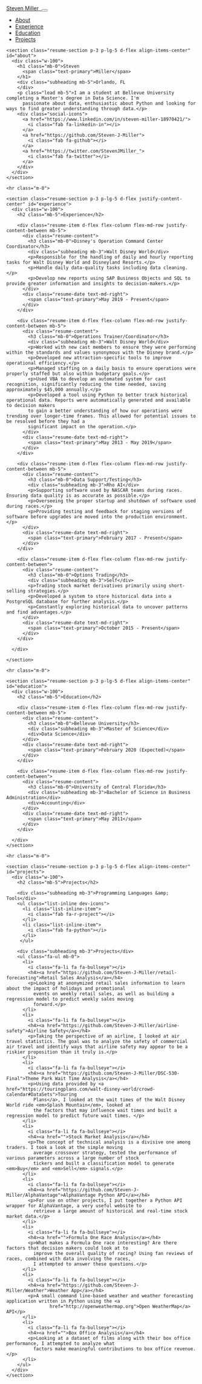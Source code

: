 <!DOCTYPE html>
<html lang="en">

<head>

  <meta charset="utf-8">
  <meta name="viewport" content="width=device-width, initial-scale=1, shrink-to-fit=no">
  <meta name="description" content="">
  <meta name="author" content="">

  <title>Steven Miller</title>

  <!-- Bootstrap core CSS -->
  <link href="vendor/bootstrap/css/bootstrap.min.css" rel="stylesheet">

  <!-- Custom fonts for this template -->
  <link href="https://fonts.googleapis.com/css?family=Saira+Extra+Condensed:500,700" rel="stylesheet">
  <link href="https://fonts.googleapis.com/css?family=Muli:400,400i,800,800i" rel="stylesheet">
  <link href="vendor/fontawesome-free/css/all.min.css" rel="stylesheet">

  <!-- Custom styles for this template -->
  <link href="css/resume.min.css" rel="stylesheet">

</head>

<body id="page-top">

  <nav class="navbar navbar-expand-lg navbar-dark bg-primary fixed-top" id="sideNav">
    <a class="navbar-brand js-scroll-trigger" href="#page-top">
      <span class="d-block d-lg-none">Steven Miller</span>
      <span class="d-none d-lg-block">
        <img class="img-fluid img-profile rounded-circle mx-auto mb-2" src="img/profile.png" alt="">
      </span>
    </a>
    <button class="navbar-toggler" type="button" data-toggle="collapse" data-target="#navbarSupportedContent" aria-controls="navbarSupportedContent" aria-expanded="false" aria-label="Toggle navigation">
      <span class="navbar-toggler-icon"></span>
    </button>
    <div class="collapse navbar-collapse" id="navbarSupportedContent">
      <ul class="navbar-nav">
        <li class="nav-item">
          <a class="nav-link js-scroll-trigger" href="#about">About</a>
        </li>
        <li class="nav-item">
          <a class="nav-link js-scroll-trigger" href="#experience">Experience</a>
        </li>
        <li class="nav-item">
          <a class="nav-link js-scroll-trigger" href="#education">Education</a>
        </li>
        <li class="nav-item">
          <a class="nav-link js-scroll-trigger" href="#projects">Projects</a>
        </li>
      </ul>
    </div>
  </nav>

  <div class="container-fluid p-0">

    <section class="resume-section p-3 p-lg-5 d-flex align-items-center" id="about">
      <div class="w-100">
        <h1 class="mb-0">Steven
          <span class="text-primary">Miller</span>
        </h1>
        <div class="subheading mb-5">Orlando, FL
        </div>
        <p class="lead mb-5">I am a student at Bellevue University completing a Master's degree in Data Science. I'm
          passionate about data, enthusiastic about Python and looking for ways to find greater understanding through data.</p>
        <div class="social-icons">
          <a href="https://www.linkedin.com/in/steven-miller-18970421/">
            <i class="fab fa-linkedin-in"></i>
          </a>
          <a href="https://github.com/Steven-J-Miller">
            <i class="fab fa-github"></i>
          </a>
          <a href="https://twitter.com/StevenJMiller_">
            <i class="fab fa-twitter"></i>
          </a>
        </div>
      </div>
    </section>

    <hr class="m-0">

    <section class="resume-section p-3 p-lg-5 d-flex justify-content-center" id="experience">
      <div class="w-100">
        <h2 class="mb-5">Experience</h2>

        <div class="resume-item d-flex flex-column flex-md-row justify-content-between mb-5">
          <div class="resume-content">
            <h3 class="mb-0">Disney's Operation Command Center Coordinator</h3>
            <div class="subheading mb-3">Walt Disney World</div>
            <p>Responsible for the handling of daily and hourly reporting tasks for Walt Disney World and Disneyland Resorts.</p>
            <p>Handle daily data-quality tasks including data cleaning.</p>
            <p>Develop new reports using SAP Business Objects and SQL to provide greater information and insights to decision-makers.</p>
          </div>
          <div class="resume-date text-md-right">
            <span class="text-primary">May 2019 - Present</span>
          </div>
        </div>

        <div class="resume-item d-flex flex-column flex-md-row justify-content-between mb-5">
          <div class="resume-content">
            <h3 class="mb-0">Operations Trainer/Coordinator</h3>
            <div class="subheading mb-3">Walt Disney World</div>
            <p>Worked with new cast members to ensure they were performing within the standards and values synonymous with the Disney brand.</p>
            <p>Developed new attraction-specific tools to improve operational efficiency.</p>
            <p>Managed staffing on a daily basis to ensure operations were properly staffed but also within budgetary goals.</p>
            <p>Used VBA to develop an automated system for cast recognition, significantly reducing the time needed, saving approximately $45,000 annually.</p>
            <p>Developed a tool using Python to better track historical operational data. Reports were automatically generated and available to decision makers
            to gain a better understanding of how our operations were trending over longer-time frames. This allowed for potential issues to be resolved before they had a
            significant impact on the operation.</p>
          </div>
          <div class="resume-date text-md-right">
            <span class="text-primary">May 2013 - May 2019</span>
          </div>
        </div>

        <div class="resume-item d-flex flex-column flex-md-row justify-content-between mb-5">
          <div class="resume-content">
            <h3 class="mb-0">Data Support/Testing</h3>
            <div class="subheading mb-3">Rho AI</div>
            <p>Supporting software used by NASCAR teams during races. Ensuring data quality is as accurate as possible.</p>
            <p>Overseeing the proper startup and shutdown of software used during races.</p>
            <p>Providing testing and feedback for staging versions of software before upgrades are moved into the production environment.</p>
          </div>
          <div class="resume-date text-md-right">
            <span class="text-primary">February 2017 - Present</span>
          </div>
        </div>

        <div class="resume-item d-flex flex-column flex-md-row justify-content-between">
          <div class="resume-content">
            <h3 class="mb-0">Options Trading</h3>
            <div class="subheading mb-3">Self</div>
            <p>Trading stock market derivatives primarily using short-selling strategies.</p>
            <p>Developed a system to store historical data into a PostgreSQL database for further analysis.</p>
            <p>Constantly exploring historical data to uncover patterns and find advantages.</p>
          </div>
          <div class="resume-date text-md-right">
            <span class="text-primary">October 2015 - Present</span>
          </div>
        </div>

      </div>

    </section>

    <hr class="m-0">

    <section class="resume-section p-3 p-lg-5 d-flex align-items-center" id="education">
      <div class="w-100">
        <h2 class="mb-5">Education</h2>

        <div class="resume-item d-flex flex-column flex-md-row justify-content-between mb-5">
          <div class="resume-content">
            <h3 class="mb-0">Bellevue University</h3>
            <div class="subheading mb-3">Master of Science</div>
            <div>Data Science</div>
          </div>
          <div class="resume-date text-md-right">
            <span class="text-primary">February 2020 (Expected)</span>
          </div>
        </div>

        <div class="resume-item d-flex flex-column flex-md-row justify-content-between">
          <div class="resume-content">
            <h3 class="mb-0">University of Central Florida</h3>
            <div class="subheading mb-3">Bachelor of Science in Business Administration</div>
            <div>Accounting</div>
          </div>
          <div class="resume-date text-md-right">
            <span class="text-primary">May 2011</span>
          </div>
        </div>

      </div>
    </section>

    <hr class="m-0">

    <section class="resume-section p-3 p-lg-5 d-flex align-items-center" id="projects">
      <div class="w-100">
        <h2 class="mb-5">Projects</h2>

        <div class="subheading mb-3">Programming Languages &amp; Tools</div>
        <ul class="list-inline dev-icons">
          <li class="list-inline-item">
            <i class="fab fa-r-project"></i>
          </li>
          <li class="list-inline-item">
            <i class="fab fa-python"></i>
          </li>
         </ul>

        <div class="subheading mb-3">Projects</div>
        <ul class="fa-ul mb-0">
          <li>
            <i class="fa-li fa fa-bullseye"></i>
            <h4><a href="https://github.com/Steven-J-Miller/retail-forecasting">Retail Sales Analysis</a></h4>
            <p>Looking at anonymized retail sales information to learn about the impact of holidays and promotional
              events on weekly retail sales, as well as building a regression model to predict weekly sales moving
              forward.</p>
          </li>
          <li>
            <i class="fa-li fa fa-bullseye"></i>
            <h4><a href="https://github.com/Steven-J-Miller/airline-safety">Airline Safety</a></h4>
            <p>Taking the perspective of an airline, I looked at air travel statistics. The goal was to analyze the safety of commercial air travel and identify ways that airline safety may appear to be a riskier proposition than it truly is.</p>
          </li>
          <li>
            <i class="fa-li fa fa-bullseye"></i>
            <h4><a href="https://github.com/Steven-J-Miller/DSC-530-Final">Theme Park Wait Time Analysis</a></h4>
            <p>Using data provided by <a href="https://touringplans.com/walt-disney-world/crowd-calendar#DataSets">Touring
              Plans</a>, I looked at the wait times of the Walt Disney World ride <em>Splash Mountain</em>, looked at
              the factors that may influence wait times and built a regression model to predict future wait times. </p>
          </li>
          <li>
            <i class="fa-li fa fa-bullseye"></i>
            <h4><a href="">Stock Market Analysis</a></h4>
            <p>The concept of technical analysis is a divisive one among traders. I took a look at the simple moving
              average crossover strategy, tested the performance of various parameters across a large number of stock
              tickers and built a classification model to generate <em>Buy</em> and <em>Sell</em> signals.</p>
          </li>
          <li>
            <i class="fa-li fa fa-bullseye"></i>
            <h4><a href="https://github.com/Steven-J-Miller/AlphaVantage">AlphaVantage Python API</a></h4>
            <p>For use on other projects, I put together a Python API wrapper for AlphaVantage, a very useful website to
              retrieve a large amount of historical and real-time stock market data.</p>
          </li>
          <li>
            <i class="fa-li fa fa-bullseye"></i>
            <h4><a href="">Formula One Race Analysis</a></h4>
            <p>What makes a Formula One race interesting? Are there factors that decision makers could look at to
              improve the overall quality of racing? Using fan reviews of races, combined with data involving the races,
              I attempted to answer these questions.</p>
          </li>
          <li>
            <i class="fa-li fa fa-bullseye"></i>
            <h4><a href="https://github.com/Steven-J-Miller/Weather">Weather App</a></h4>
            <p>A small command line-based weather and weather forecasting application written in Python using the <a
                    href="http://openweathermap.org">Open WeatherMap</a> API</p>
          </li>
          <li>
            <i class="fa-li fa fa-bullseye"></i>
            <h4><a href="">Box Office Analysis</a></h4>
            <p>Looking at a dataset of films along with their box office performance, I attempted to analyze what
              factors make meaningful contributions to box office revenue.</p>
          </li>
        </ul>
      </div>
    </section>
  </div>

  <!-- Bootstrap core JavaScript -->
  <script src="vendor/jquery/jquery.min.js"></script>
  <script src="vendor/bootstrap/js/bootstrap.bundle.min.js"></script>

  <!-- Plugin JavaScript -->
  <script src="vendor/jquery-easing/jquery.easing.min.js"></script>

  <!-- Custom scripts for this template -->
  <script src="js/resume.min.js"></script>

</body>

</html>
